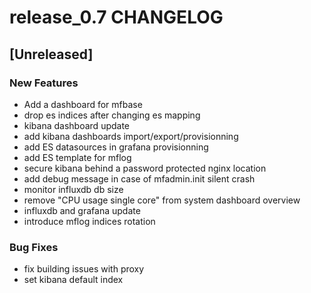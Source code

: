 # release_0.7 CHANGELOG


## [Unreleased]

### New Features
- Add a dashboard for mfbase
- drop es indices after changing es mapping
- kibana dashboard update
- add kibana dashboards import/export/provisionning
- add ES datasources in grafana provisionning
- add ES template for mflog
- secure kibana behind a password protected nginx location
- add debug message in case of mfadmin.init silent crash
- monitor influxdb db size
- remove "CPU usage single core" from system dashboard overview
- influxdb and grafana update
- introduce mflog indices rotation


### Bug Fixes
- fix building issues with proxy
- set kibana default index





